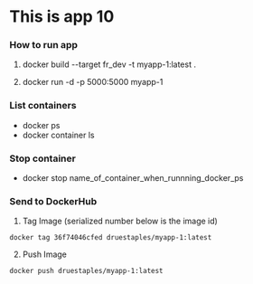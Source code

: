 # This is app 10


### How to run app

1. docker build --target fr_dev -t myapp-1:latest .

2. docker run -d -p 5000:5000 myapp-1

### List containers

- docker ps
- docker container ls

### Stop container
- docker stop name_of_container_when_runnning_docker_ps


### Send to DockerHub

1. Tag Image (serialized number below is the image id)

`docker tag 36f74046cfed druestaples/myapp-1:latest`

2. Push Image 

`docker push druestaples/myapp-1:latest`  


<!-- `docker build -t myapp-1:latest .`
  860  docker build --target fr_dev -t myapp-1:latest .
  861  docker ps
  862  docker run -d -p 5000:5000 myapp-1 -->